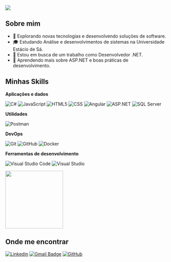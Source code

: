 ![](https://komarev.com/ghpvc/?username=pablo-cardoso&color=006bed)

## Sobre mim

- 🤔 Explorando novas tecnologias e desenvolvendo soluções de software.
- 🎓 Estudando Análise e desenvolvimentos de sistemas na Universidade Estácio de Sá.
- 💼 Estou em busca de um trabalho como Desenvolvedor .NET.
- 🌱 Aprendendo mais sobre ASP.NET e boas práticas de desenvolvimento.

## Minhas Skills

**Aplicações e dados**

![C#](https://img.shields.io/badge/-C%23-333333?style=flat&logo=c-sharp&logoColor=239120)
![JavaScript](https://img.shields.io/badge/-JavaScript-333333?style=flat&logo=javascript)
![HTML5](https://img.shields.io/badge/-HTML5-333333?style=flat&logo=HTML5)
![CSS](https://img.shields.io/badge/-CSS-333333?style=flat&logo=CSS3&logoColor=1572B6)
![Angular](https://img.shields.io/badge/-Angular-333333?style=flat&logo=angular&logoColor=DD0031)
![ASP.NET](https://img.shields.io/badge/-ASP.NET-333333?style=flat&logo=dotnet&logoColor=512BD4)
![SQL Server](https://img.shields.io/badge/-SQL%20Server-333333?style=flat&logo=microsoft-sql-server)

**Utilidades**

![Postman](https://img.shields.io/badge/-Postman-333333?style=flat&logo=postman)

**DevOps**

![Git](https://img.shields.io/badge/-Git-333333?style=flat&logo=git)
![GitHub](https://img.shields.io/badge/-GitHub-333333?style=flat&logo=github)
![Docker](https://img.shields.io/badge/-Docker-333333?style=flat&logo=docker)

**Ferramentas de desenvolvimento**

![Visual Studio Code](https://img.shields.io/badge/-Visual%20Studio%20Code-333333?style=flat&logo=visual-studio-code&logoColor=007ACC)
![Visual Studio](https://img.shields.io/badge/-Visual%20Studio-333333?style=flat&logo=visual-studio&logoColor=5C2D91)
<br/>

<a href="https://github.com/pablo-cardoso1" title="Perfil do Pablo">
  <img height="180em" src="https://github-readme-stats.vercel.app/api?username=pablo-cardoso1&theme=dracula&show_icons=true" />
</a>

## Onde me encontrar

[![Linkedin](https://img.shields.io/badge/-Pablo%20Cardoso-blue?style=flat-square&logo=Linkedin&logoColor=white&link=www.linkedin.com/in/pablo-cardoso1)](www.linkedin.com/in/pablo-cardoso1)
[![Gmail Badge](https://img.shields.io/badge/-seuemail@email.com-006bed?style=flat-square&logo=Gmail&logoColor=white&link=mailto:pabloluiz30@gmail.com)](mailto:pabloluiz30@gmail.com)
[![GitHub](https://img.shields.io/github/followers/pablo-cardoso1?label=follow&style=social)](https://github.com/pablo-cardoso1)
